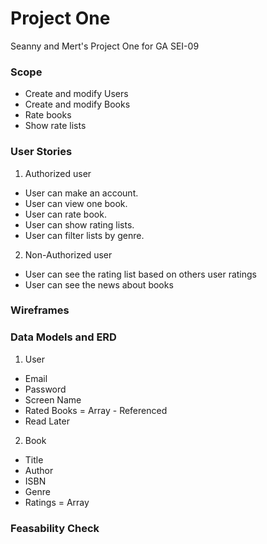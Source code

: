 # Project One
Seanny and Mert's Project One for GA SEI-09
  
### Scope
* Create and modify Users
* Create and modify Books
* Rate books
* Show rate lists


### User Stories

 1. Authorized user <br/>
 
* User can make an account.<br/>
* User can view one book.<br/>
* User can rate book.<br/>
* User can show rating lists.<br/>
* User can filter lists by genre.<br/>

 2. Non-Authorized user <br/>
* User can see the rating list based on others user ratings<br/>
* User can see the news about books<br/>
 
 
  
### Wireframes
  
### Data Models and ERD
1. User
  * Email
  * Password
  * Screen Name
  * Rated Books = Array - Referenced
  * Read Later
2. Book
  * Title
  * Author
  * ISBN
  * Genre
  * Ratings = Array
### Feasability Check
